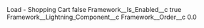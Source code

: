 <?xml version="1.0" encoding="UTF-8"?>
<CustomMetadata xmlns="http://soap.sforce.com/2006/04/metadata" xmlns:xsi="http://www.w3.org/2001/XMLSchema-instance" xmlns:xsd="http://www.w3.org/2001/XMLSchema">
    <label>Load - Shopping Cart</label>
    <protected>false</protected>
    <values>
        <field>Framework__Is_Enabled__c</field>
        <value xsi:type="xsd:boolean">true</value>
    </values>
    <values>
        <field>Framework__Lightning_Component__c</field>
        <value xsi:nil="true"/>
    </values>
    <values>
        <field>Framework__Order__c</field>
        <value xsi:type="xsd:double">0.0</value>
    </values>
</CustomMetadata>
